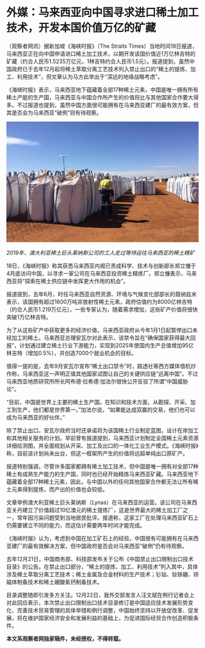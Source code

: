 # 外媒：马来西亚向中国寻求进口稀土加工技术，开发本国价值万亿的矿藏

（观察者网讯）据新加坡《海峡时报》（The Straits
Times）当地时间18日报道，马来西亚正在向中国申请进口稀土加工技术，以期开发该国价值近1万亿林吉特的矿藏（约合人民币1.5235万亿元，1林吉特约合人民币1.5元）。报道提到，虽然中国政府已于去年12月起将稀土萃取分离工艺技术列入禁止出口的“稀土的提炼、加工、利用技术”，但文章认为马方此举出于“深远的地缘战略考虑”。

《海峡时报》表示，马来西亚地下蕴藏着全部17种稀土元素，中国是唯一拥有所有稀土产能的生产国，马来西亚与中国合作所产生的价值将比与其他国家合作要大得多。不过报道也提到，虽然中国方面很可能拥有在马来西亚建厂的最有效方案，但其是否会为马来西亚“破例”则有待观察。

![e27444fe4aa5a49594337d9e68851b97.jpg](https://raw.githubusercontent.com/qqhsx/qqnews_image/main/2024/03/19/外媒：马来西亚向中国寻求进口稀土加工技术，开发本国价值万亿的矿藏/e27444fe4aa5a49594337d9e68851b97.jpg)

_2019年，澳大利亚稀土巨头莱纳斯公司的工人走过等待运往马来西亚的稀土精矿_

18日，《海峡时报》称其获悉马来西亚内阁已责成科学、技术与创新部长郑立慷于4月底访问中国，以寻求一家公司在马来西亚投资稀土精炼厂。郑立慷表示，马来西亚将“探索在稀土供应链中发挥更大作用的机会”。

报道提到，去年6月，时任马来西亚自然资源、环境与气候变化部部长的聂纳兹米表示，该国拥有超过1600万吨非放射性稀土元素，政府估值约为8000亿林吉特（约合人民币1.219万亿元）。一些专家认为，随着需求增加，这些矿产价值将很快突破1万亿林吉特。

为了从这些矿产中获取更多的经济价值，马来西亚政府从今年1月1日起暂停出口未经加工的稀土。马来西亚总理安瓦尔对此表示，该禁令旨在“确保国家获得最大回报”，计划通过建立稀土行业下游能力，实现到2025年使国内生产总值增加95亿林吉特（增加0.5%），并创造7000个就业机会的目标。

值得一提的是，去年9月安瓦尔宣布“稀土出口禁令”时，路透社等西方媒体借机炒作称，马来西亚这一声明正值其他国家试图让自己的关键供应链“远离中国”。不过马来西亚地质研究所所长阿布德·拉希德·加法尔很快公开反驳了所谓“中国威胁论”。

“目前，中国是世界上主要的稀土生产国。在知识和技术方面，从勘探、开采、加工到生产，他们都是世界第一。”加法尔说，“如果能达成双赢的交易，他们也可以成为马来西亚的好伙伴。”

除了禁止出口，安瓦尔政府当时还承诺将为该国稀土行业制定蓝图，设计在岸加工和其他相关服务的计划。早前曾有报道提到，马来西亚计划制定全国稀土元素资源详细绘测图，并全面规划从开采、加工及出口的一体化工业生产模式。《海峡时报》称，目前该计划尚未出台，但这一框架所产生的价值将远超单纯出口原矿产。

报道特别强调，尽管许多国家都拥有稀土加工技术，但中国是唯一拥有对全部17种稀土有成熟生产能力的生产国，同时也已经开始精炼马来西亚矿藏。马来西亚地下蕴藏着全部17种稀土元素，因此，与中国以外的任何其他国家合作都无法让所有稀土元素得到提炼，而产出的价值也会较低。

文章举例澳大利亚稀土巨头莱纳斯（Lynas）在马来西亚的运营。该公司在马来西亚关丹建立了价值超过10亿澳元的稀土提炼厂，这是世界最大的稀土加工厂之一，常年因污染问题受到当地居民批评。报道称，这家工厂在处理马来西亚矿石上仍需要建立不同的能力，而这估计需要两年时间才能完成。

《海峡时报》认为，考虑到中国在加工矿石上的经验，中国很有可能拥有在马来西亚建厂的最有效解决方案，但中国政府是否会对马来西亚“破例”仍有待观察。

去年12月21日，中国商务部、科技部发布关于公布《中国禁止出口限制出口技术目录》的公告。在禁止出口部分，“稀土的提炼、加工、利用技术”列入其中，具体涉及稀土萃取分离工艺技术；稀土金属及合金材料的生产技术；钐钴、钕铁硼、铈磁体制备技术和稀土硼酸氧钙制备技术。

目录调整随即引发多方关注。12月22日，我外交部发言人汪文斌在例行记者会上对此回应表示，本次禁止出口限制出口技术目录修订是中国适应技术发展形势变化、完善技术贸易管理的具体举措和例行调整，中国始终坚持以开放促改革、促发展，将在维护国家经济安全和发展利益的基础上，为促进国际经贸合作创造积极条件。

**本文系观察者网独家稿件，未经授权，不得转载。**

